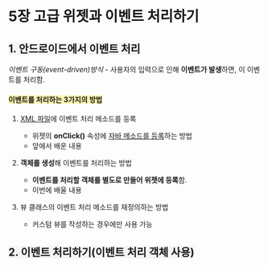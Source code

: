 # 5장 고급 위젯과 이벤트 처리하기

## <span style="background-color:#F5F5F5">1. 안드로이드에서 이벤트 처리</span>
*이벤트 구동(event-driven)방식*
    - 사용자의 입력으로 인해 **이벤트가 발생**하면, 이 이벤트를 처리함.

#### <span style="background-color:#fff5b1">이벤트를 처리하는 3가지의 방법</span>
1. <u>XML 파일</u>에 이벤트 처리 메소드를 등록
    - 위젯의 **onClick()** 속성에 <u>자바 메소드를 등록</u>하는 방법  
    - 앞에서 배운 내용
  
2. **객체를 생성**해 이벤트를 처리하는 방법
    - **이벤트를 처리할 객체를 별도로 만들어 위젯에 등록**함.
    - 이번에 배울 내용
  
3. 뷰 클래스의 이벤트 처리 메소드를 재정의하는 방법
    - 커스텀 뷰를 작성하는 경우에만 사용 가능
  
## <span style="background-color:#F5F5F5">2. 이벤트 처리하기(이벤트 처리 객체 사용)</span>